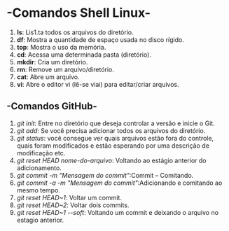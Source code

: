 # __-Comandos Shell Linux-__
1. **ls**: Lis1.ta todos os arquivos do diretório.
2. **df**: Mostra a quantidade de espaço usada no disco rígido.
3. **top**: Mostra o uso da memória.
4. **cd**: Acessa uma determinada pasta (diretório).
5. **mkdir**: Cria um diretório.
6. **rm**: Remove um arquivo/diretório.
7. **cat**: Abre um arquivo.
8. **vi**: Abre o editor vi (lê-se viai) para editar/criar arquivos.

## __-Comandos GitHub__-

1. *git init*: Entre no diretório que deseja controlar a versão e inicie o Git.
2. *git add*: Se você precisa adicionar todos os arquivos do diretório.
3. *git status*: você consegue ver quais arquivos estão fora do controle, quais foram modificados e estão esperando por uma descrição de modificação etc.
4. *git reset HEAD nome-do-arquivo*: Voltando ao estágio anterior do adicionamento.
5. *git commit -m "Mensagem do commit"*:Commit – Comitando.
6. *git commit -a -m "Mensagem do commit"*:Adicionando e comitando ao mesmo tempo.
7. *git reset HEAD~1*: Voltar um commit.
8. *git reset HEAD~2*: Voltar dois commits.
9. *git reset HEAD~1 --soft*: Voltando um commit e deixando o arquivo no estagio anterior.

